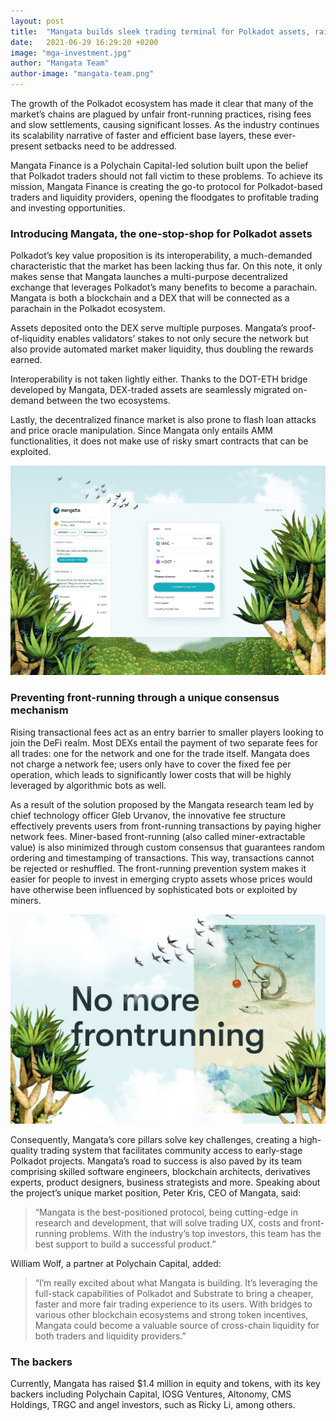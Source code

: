 ```yaml
---
layout: post
title:  "Mangata builds sleek trading terminal for Polkadot assets, raises $1.4M"
date:   2021-06-29 16:29:20 +0200
image: "mga-investment.jpg"
author: "Mangata Team"
author-image: "mangata-team.png"
---
```



The growth of the Polkadot ecosystem has made it clear that many of the market’s chains are plagued by unfair front-running practices, rising fees and slow settlements, causing significant losses. As the industry continues its scalability narrative of faster and efficient base layers, these ever-present setbacks need to be addressed.

Mangata Finance is a Polychain Capital-led solution built upon the belief that Polkadot traders should not fall victim to these problems. To achieve its mission, Mangata Finance is creating the go-to protocol for Polkadot-based traders and liquidity providers, opening the floodgates to profitable trading and investing opportunities. 

### Introducing Mangata, the one-stop-shop for Polkadot assets

Polkadot’s key value proposition is its interoperability, a much-demanded characteristic that the market has been lacking thus far. On this note, it only makes sense that Mangata launches a multi-purpose decentralized exchange that leverages Polkadot’s many benefits to become a parachain. Mangata is both a blockchain and a DEX that will be connected as a parachain in the Polkadot ecosystem.

Assets deposited onto the DEX serve multiple purposes. Mangata’s proof-of-liquidity enables validators’ stakes to not only secure the network but also provide automated market maker liquidity, thus doubling the rewards earned. 

Interoperability is not taken lightly either. Thanks to the DOT-ETH bridge developed by Mangata, DEX-traded assets are seamlessly migrated on-demand between the two ecosystems. 

Lastly, the decentralized finance market is also prone to flash loan attacks and price oracle manipulation. Since Mangata only entails AMM functionalities, it does not make use of risky smart contracts that can be exploited. 

![screenshot](/assets/posts/mga-screenshot.jpg)

### Preventing front-running through a unique consensus mechanism 

Rising transactional fees act as an entry barrier to smaller players looking to join the DeFi realm. Most DEXs entail the payment of two separate fees for all trades: one for the network and one for the trade itself. Mangata does not charge a network fee; users only have to cover the fixed fee per operation, which leads to significantly lower costs that will be highly leveraged by algorithmic bots as well.

As a result of the solution proposed by the Mangata research team led by chief technology officer Gleb Urvanov, the innovative fee structure effectively prevents users from front-running transactions by paying higher network fees. Miner-based front-running (also called miner-extractable value) is also minimized through custom consensus that guarantees random ordering and timestamping of transactions. This way, transactions cannot be rejected or reshuffled. The front-running prevention system makes it easier for people to invest in emerging crypto assets whose prices would have otherwise been influenced by sophisticated bots or exploited by miners. 

![illustration](/assets/posts/mga-illiustration.jpg)

Consequently, Mangata’s core pillars solve key challenges, creating a high-quality trading system that facilitates community access to early-stage Polkadot projects. Mangata’s road to success is also paved by its team comprising skilled software engineers, blockchain architects, derivatives experts, product designers, business strategists and more. Speaking about the project’s unique market position, Peter Kris, CEO of Mangata, said:

>“Mangata is the best-positioned protocol, being cutting-edge in research and development, that will solve trading UX, costs and front-running problems. With the industry’s top investors, this team has the best support to build a successful product.” 

William Wolf, a partner at Polychain Capital, added:

>“I’m really excited about what Mangata is building. It’s leveraging the full-stack capabilities of Polkadot and Substrate to bring a cheaper, faster and more fair trading experience to its users. With bridges to various other blockchain ecosystems and strong token incentives, Mangata could become a valuable source of cross-chain liquidity for both traders and liquidity providers.”

### The backers

Currently, Mangata has raised $1.4 million in equity and tokens, with its key backers including Polychain Capital, IOSG Ventures, Altonomy, CMS Holdings, TRGC and angel investors, such as Ricky Li, among others. 
